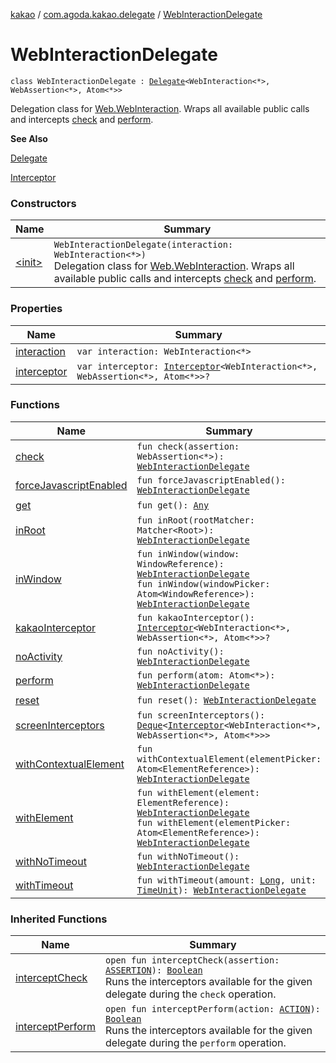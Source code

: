 [kakao](../../index.md) / [com.agoda.kakao.delegate](../index.md) / [WebInteractionDelegate](./index.md)

# WebInteractionDelegate

`class WebInteractionDelegate : `[`Delegate`](../-delegate/index.md)`<WebInteraction<*>, WebAssertion<*>, Atom<*>>`

Delegation class for [Web.WebInteraction](#).
Wraps all available public calls and intercepts [check](check.md) and [perform](perform.md).

**See Also**

[Delegate](../-delegate/index.md)

[Interceptor](../../com.agoda.kakao.intercept/-interceptor/index.md)

### Constructors

| Name | Summary |
|---|---|
| [&lt;init&gt;](-init-.md) | `WebInteractionDelegate(interaction: WebInteraction<*>)`<br>Delegation class for [Web.WebInteraction](#). Wraps all available public calls and intercepts [check](check.md) and [perform](perform.md). |

### Properties

| Name | Summary |
|---|---|
| [interaction](interaction.md) | `var interaction: WebInteraction<*>` |
| [interceptor](interceptor.md) | `var interceptor: `[`Interceptor`](../../com.agoda.kakao.intercept/-interceptor/index.md)`<WebInteraction<*>, WebAssertion<*>, Atom<*>>?` |

### Functions

| Name | Summary |
|---|---|
| [check](check.md) | `fun check(assertion: WebAssertion<*>): `[`WebInteractionDelegate`](./index.md) |
| [forceJavascriptEnabled](force-javascript-enabled.md) | `fun forceJavascriptEnabled(): `[`WebInteractionDelegate`](./index.md) |
| [get](get.md) | `fun get(): `[`Any`](https://kotlinlang.org/api/latest/jvm/stdlib/kotlin/-any/index.html) |
| [inRoot](in-root.md) | `fun inRoot(rootMatcher: Matcher<Root>): `[`WebInteractionDelegate`](./index.md) |
| [inWindow](in-window.md) | `fun inWindow(window: WindowReference): `[`WebInteractionDelegate`](./index.md)<br>`fun inWindow(windowPicker: Atom<WindowReference>): `[`WebInteractionDelegate`](./index.md) |
| [kakaoInterceptor](kakao-interceptor.md) | `fun kakaoInterceptor(): `[`Interceptor`](../../com.agoda.kakao.intercept/-interceptor/index.md)`<WebInteraction<*>, WebAssertion<*>, Atom<*>>?` |
| [noActivity](no-activity.md) | `fun noActivity(): `[`WebInteractionDelegate`](./index.md) |
| [perform](perform.md) | `fun perform(atom: Atom<*>): `[`WebInteractionDelegate`](./index.md) |
| [reset](reset.md) | `fun reset(): `[`WebInteractionDelegate`](./index.md) |
| [screenInterceptors](screen-interceptors.md) | `fun screenInterceptors(): `[`Deque`](https://developer.android.com/reference/java/util/Deque.html)`<`[`Interceptor`](../../com.agoda.kakao.intercept/-interceptor/index.md)`<WebInteraction<*>, WebAssertion<*>, Atom<*>>>` |
| [withContextualElement](with-contextual-element.md) | `fun withContextualElement(elementPicker: Atom<ElementReference>): `[`WebInteractionDelegate`](./index.md) |
| [withElement](with-element.md) | `fun withElement(element: ElementReference): `[`WebInteractionDelegate`](./index.md)<br>`fun withElement(elementPicker: Atom<ElementReference>): `[`WebInteractionDelegate`](./index.md) |
| [withNoTimeout](with-no-timeout.md) | `fun withNoTimeout(): `[`WebInteractionDelegate`](./index.md) |
| [withTimeout](with-timeout.md) | `fun withTimeout(amount: `[`Long`](https://kotlinlang.org/api/latest/jvm/stdlib/kotlin/-long/index.html)`, unit: `[`TimeUnit`](https://developer.android.com/reference/java/util/concurrent/TimeUnit.html)`): `[`WebInteractionDelegate`](./index.md) |

### Inherited Functions

| Name | Summary |
|---|---|
| [interceptCheck](../-delegate/intercept-check.md) | `open fun interceptCheck(assertion: `[`ASSERTION`](../-delegate/index.md#ASSERTION)`): `[`Boolean`](https://kotlinlang.org/api/latest/jvm/stdlib/kotlin/-boolean/index.html)<br>Runs the interceptors available for the given delegate during the `check` operation. |
| [interceptPerform](../-delegate/intercept-perform.md) | `open fun interceptPerform(action: `[`ACTION`](../-delegate/index.md#ACTION)`): `[`Boolean`](https://kotlinlang.org/api/latest/jvm/stdlib/kotlin/-boolean/index.html)<br>Runs the interceptors available for the given delegate during the `perform` operation. |
